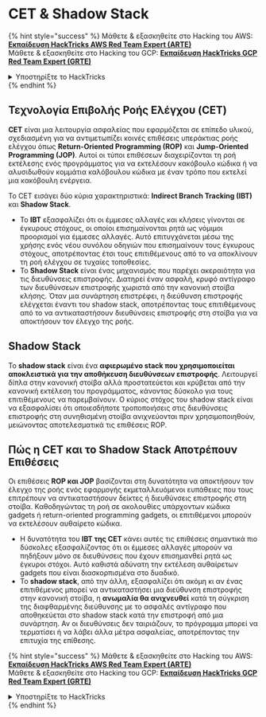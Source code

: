 # CET & Shadow Stack

{% hint style="success" %}
Μάθετε & εξασκηθείτε στο Hacking του AWS:<img src="/.gitbook/assets/arte.png" alt="" data-size="line">[**Εκπαίδευση HackTricks AWS Red Team Expert (ARTE)**](https://training.hacktricks.xyz/courses/arte)<img src="/.gitbook/assets/arte.png" alt="" data-size="line">\
Μάθετε & εξασκηθείτε στο Hacking του GCP: <img src="/.gitbook/assets/grte.png" alt="" data-size="line">[**Εκπαίδευση HackTricks GCP Red Team Expert (GRTE)**<img src="/.gitbook/assets/grte.png" alt="" data-size="line">](https://training.hacktricks.xyz/courses/grte)

<details>

<summary>Υποστηρίξτε το HackTricks</summary>

* Ελέγξτε τα [**σχέδια συνδρομής**](https://github.com/sponsors/carlospolop)!
* **Εγγραφείτε** 💬 [**στην ομάδα Discord**](https://discord.gg/hRep4RUj7f) ή στην [**ομάδα telegram**](https://t.me/peass) ή **ακολουθήστε** μας στο **Twitter** 🐦 [**@hacktricks\_live**](https://twitter.com/hacktricks\_live)**.**
* **Μοιραστείτε κόλπα χάκερ υποβάλλοντας PRs** στα αποθετήρια [**HackTricks**](https://github.com/carlospolop/hacktricks) και [**HackTricks Cloud**](https://github.com/carlospolop/hacktricks-cloud).

</details>
{% endhint %}

## Τεχνολογία Επιβολής Ροής Ελέγχου (CET)

**CET** είναι μια λειτουργία ασφαλείας που εφαρμόζεται σε επίπεδο υλικού, σχεδιασμένη για να αντιμετωπίζει κοινές επιθέσεις υπεράκτιας ροής ελέγχου όπως **Return-Oriented Programming (ROP)** και **Jump-Oriented Programming (JOP)**. Αυτοί οι τύποι επιθέσεων διαχειρίζονται τη ροή εκτέλεσης ενός προγράμματος για να εκτελέσουν κακόβουλο κώδικα ή να αλυσιδωθούν κομμάτια καλόβουλου κώδικα με έναν τρόπο που εκτελεί μια κακόβουλη ενέργεια.

Το CET εισάγει δύο κύρια χαρακτηριστικά: **Indirect Branch Tracking (IBT)** και **Shadow Stack**.

* Το **IBT** εξασφαλίζει ότι οι έμμεσες αλλαγές και κλήσεις γίνονται σε έγκυρους στόχους, οι οποίοι επισημαίνονται ρητά ως νόμιμοι προορισμοί για έμμεσες αλλαγές. Αυτό επιτυγχάνεται μέσω της χρήσης ενός νέου συνόλου οδηγιών που επισημαίνουν τους έγκυρους στόχους, αποτρέποντας έτσι τους επιτιθέμενους από το να αποκλίνουν τη ροή ελέγχου σε τυχαίες τοποθεσίες.
* Το **Shadow Stack** είναι ένας μηχανισμός που παρέχει ακεραιότητα για τις διευθύνσεις επιστροφής. Διατηρεί έναν ασφαλή, κρυφό αντίγραφο των διευθύνσεων επιστροφής χωριστά από την κανονική στοίβα κλήσης. Όταν μια συνάρτηση επιστρέφει, η διεύθυνση επιστροφής ελέγχεται έναντι του shadow stack, αποτρέποντας τους επιτιθέμενους από το να αντικαταστήσουν διευθύνσεις επιστροφής στη στοίβα για να αποκτήσουν τον έλεγχο της ροής.

## Shadow Stack

Το **shadow stack** είναι ένα **αφιερωμένο stack που χρησιμοποιείται αποκλειστικά για την αποθήκευση διευθύνσεων επιστροφής**. Λειτουργεί δίπλα στην κανονική στοίβα αλλά προστατεύεται και κρύβεται από την κανονική εκτέλεση του προγράμματος, κάνοντας δύσκολο για τους επιτιθέμενους να παρεμβαίνουν. Ο κύριος στόχος του shadow stack είναι να εξασφαλίσει ότι οποιεσδήποτε τροποποιήσεις στις διευθύνσεις επιστροφής στη συνηθισμένη στοίβα ανιχνεύονται πριν χρησιμοποιηθούν, μειώνοντας αποτελεσματικά τις επιθέσεις ROP.

## Πώς η CET και το Shadow Stack Αποτρέπουν Επιθέσεις

Οι επιθέσεις **ROP και JOP** βασίζονται στη δυνατότητα να αποκτήσουν τον έλεγχο της ροής ενός εφαρμογής εκμεταλλευόμενοι ευπάθειες που τους επιτρέπουν να αντικαταστήσουν δείκτες ή διευθύνσεις επιστροφής στη στοίβα. Καθοδηγώντας τη ροή σε ακολουθίες υπάρχοντων κώδικα gadgets ή return-oriented programming gadgets, οι επιτιθέμενοι μπορούν να εκτελέσουν αυθαίρετο κώδικα.

* Η δυνατότητα του **IBT της CET** κάνει αυτές τις επιθέσεις σημαντικά πιο δύσκολες εξασφαλίζοντας ότι οι έμμεσες αλλαγές μπορούν να πηδήξουν μόνο σε διευθύνσεις που έχουν επισημανθεί ρητά ως έγκυροι στόχοι. Αυτό καθιστά αδύνατη την εκτέλεση αυθαίρετων gadgets που είναι διασκορπισμένα στο δυαδικό.
* Το **shadow stack**, από την άλλη, εξασφαλίζει ότι ακόμη κι αν ένας επιτιθέμενος μπορεί να αντικαταστήσει μια διεύθυνση επιστροφής στην κανονική στοίβα, η **ανωμαλία θα ανιχνευθεί** κατά τη σύγκριση της διαφθαρμένης διεύθυνσης με το ασφαλές αντίγραφο που αποθηκεύεται στο shadow stack κατά την επιστροφή από μια συνάρτηση. Αν οι διευθύνσεις δεν ταιριάζουν, το πρόγραμμα μπορεί να τερματίσει ή να λάβει άλλα μέτρα ασφαλείας, αποτρέποντας την επιτυχία της επίθεσης.

{% hint style="success" %}
Μάθετε & εξασκηθείτε στο Hacking του AWS:<img src="/.gitbook/assets/arte.png" alt="" data-size="line">[**Εκπαίδευση HackTricks AWS Red Team Expert (ARTE)**](https://training.hacktricks.xyz/courses/arte)<img src="/.gitbook/assets/arte.png" alt="" data-size="line">\
Μάθετε & εξασκηθείτε στο Hacking του GCP: <img src="/.gitbook/assets/grte.png" alt="" data-size="line">[**Εκπαίδευση HackTricks GCP Red Team Expert (GRTE)**<img src="/.gitbook/assets/grte.png" alt="" data-size="line">](https://training.hacktricks.xyz/courses/grte)

<details>

<summary>Υποστηρίξτε το HackTricks</summary>

* Ελέγξτε τα [**σχέδια συνδρομής**](https://github.com/sponsors/carlospolop)!
* **Εγγραφείτε** 💬 [**στην ομάδα Discord**](https://discord.gg/hRep4RUj7f) ή στην [**ομάδα telegram**](https://t.me/peass) ή **ακολουθήστε** μας στο **Twitter** 🐦 [**@hacktricks\_live**](https://twitter.com/hacktricks\_live)**.**
* **Μοιραστείτε κόλπα χάκερ υποβάλλοντας PRs** στα αποθετήρια [**HackTricks**](https://github.com/carlospolop/hacktricks) και [**HackTricks Cloud**](https://github.com/carlospolop/hacktricks-cloud).

</details>
{% endhint %}
